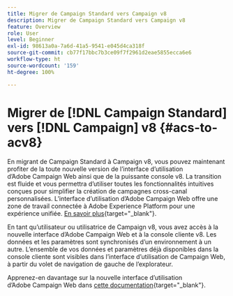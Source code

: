 ```yaml
---
title: Migrer de Campaign Standard vers Campaign v8
description: Migrer de Campaign Standard vers Campaign v8
feature: Overview
role: User
level: Beginner
exl-id: 98613a0a-7a6d-41a5-9541-e045d4ca318f
source-git-commit: cb77f17bbc7b3ce09f7f2961d2eae5855ecca6e6
workflow-type: ht
source-wordcount: '159'
ht-degree: 100%

---
```


# Migrer de [!DNL Campaign Standard] vers [!DNL Campaign] v8 {#acs-to-acv8}

En migrant de Campaign Standard à Campaign v8, vous pouvez maintenant profiter de la toute nouvelle version de l’interface d’utilisation d’Adobe Campaign Web ainsi que de la puissante console v8. La transition est fluide et vous permettra d’utiliser toutes les fonctionnalités intuitives conçues pour simplifier la création de campagnes cross-canal personnalisées. L’interface d’utilisation d’Adobe Campaign Web offre une zone de travail connectée à Adobe Experience Platform pour une expérience unifiée. [En savoir plus](https://experienceleague.adobe.com/fr/docs/campaign-web/v8/release-notes/acs-migration){target="_blank"}.

En tant qu’utilisateur ou utilisatrice de Campaign v8, vous avez accès à la nouvelle interface d’Adobe Campaign Web et à la console cliente v8. Les données et les paramètres sont synchronisés d’un environnement à un autre. L’ensemble de vos données et paramètres déjà disponibles dans la console cliente sont visibles dans l’interface d’utilisation de Campaign Web, à partir du volet de navigation de gauche de l’explorateur.

Apprenez-en davantage sur la nouvelle interface d’utilisation d’Adobe Campaign Web dans [cette documentation](https://experienceleague.adobe.com/docs/campaign-web/v8/campaign-web-home.html?lang=fr){target="_blank"}.
